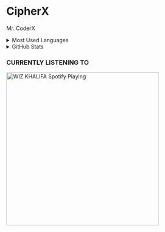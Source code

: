 # CipherX

Mr. CoderX

<details>
<summary>Most Used Languages</summary>
<a href="https://github.com/jainamoswal">
<p align="center">
  <img width="350" height="125" src="https://github-readme-stats.vercel.app/api/top-langs/?username=jainamoswal&show_icons=true&title_color=30F229&icon_color=F2F407&text_color=F9F9F9&bg_color=000000&hide_border=true"" alt="Jainam's github stats">
</p>
</a>
</details>



<details>
<summary>GitHub Stats</summary>
<a href="https://github.com/CipherX1-ops">
<p align="center">
<img width="460" height="300" src="https://github-readme-stats.vercel.app/api?username=CipherX1-ops&count_private=true&show_icons=true&title_color=30F229&icon_color=F2F407&text_color=F9F9F9&bg_color=000000&hide_border=true">
<img width="460" height="300" src="https://github-readme-streak-stats.herokuapp.com/?user=CipherX1-ops&theme=chartreuse-dark&hide_border=True">

</p>
</a>
</details>

### CURRENTLY LISTENING TO 

<img src="https://now-playing-codestackr.vercel.app/api/spotify-playing" alt="WIZ KHALIFA Spotify Playing" width="400" />
